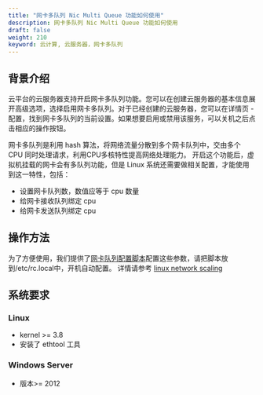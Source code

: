 ```yaml
---
title: "网卡多队列 Nic Multi Queue 功能如何使用"
description: 网卡多队列 Nic Multi Queue 功能如何使用
draft: false
weight: 210
keyword: 云计算, 云服务器，网卡多队列
---
```


## 背景介绍

云平台的云服务器支持开启网卡多队列功能。您可以在创建云服务器的基本信息展开高级选项，选择启用网卡多队列。对于已经创建的云服务器，您可以在详情页 - 配置，找到网卡多队列的当前设置。如果想要启用或禁用该服务，可以关机之后点击相应的操作按钮。

网卡多队列是利用 hash 算法，将网络流量分散到多个网卡队列中，交由多个 CPU 同时处理请求，利用CPU多核特性提高网络处理能力。 开启这个功能后，虚拟机挂载的网卡会有多队列功能，但是 Linux 系统还需要做相关配置，才能使用到这一特性，包括：

*  设置网卡队列数，数值应等于 cpu 数量
*  给网卡接收队列绑定 cpu
*  给网卡发送队列绑定 cpu

## 操作方法

为了方便使用，我们提供了[网卡队列配置脚本](/compute/vm/faq/other_questions/nic_mq.sh)配置这些参数，请把脚本放到/etc/rc.local中，开机自动配置。 详情请参考 [linux network scaling](https://www.kernel.org/doc/Documentation/networking/scaling.txt)

## 系统要求

### Linux

*   kernel >= 3.8
*   安装了 ethtool 工具

### Windows Server

*   版本>= 2012

